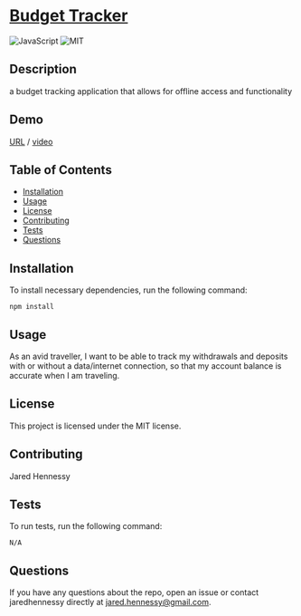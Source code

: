 # [Budget Tracker](https://github.com/jaredhennessy/BudgetTracker)

![JavaScript](https://img.shields.io/static/v1?label=made%20with&message=JavaScript&color=informational) ![MIT](https://img.shields.io/static/v1?label=license&message=MIT&color=brightgreen)

## Description

a budget tracking application that allows for offline access and functionality

## Demo

[URL](https://budget-tracker-jh-demo.herokuapp.com/) / [video](https://drive.google.com/file/d/1i23LvA8hV0D078YCoK_BHQHdSKAAdeWC/view)

## Table of Contents

- [Installation](#installation)
- [Usage](#usage)
- [License](#license)
- [Contributing](#contributing)
- [Tests](#tests)
- [Questions](#questions)

## Installation

To install necessary dependencies, run the following command:

```
npm install
```

## Usage

As an avid traveller, I want to be able to track my withdrawals and deposits with or without a data/internet connection, so that my account balance is accurate when I am traveling.

## License

This project is licensed under the MIT license.

## Contributing

Jared Hennessy​

## Tests

To run tests, run the following command:

```
N/A
```

## Questions

If you have any questions about the repo, open an issue or contact jaredhennessy directly at [jared.hennessy@gmail.com](jared.hennessy@gmail.com).
